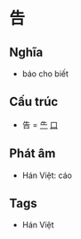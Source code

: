 # 告

## Nghĩa

* báo cho biết

## Cấu trúc
* 告 = [⺧](⺧.md) [口](口.md)

## Phát âm

* Hán Việt: cáo

## Tags
* Hán Việt

<script>window.HANZI_FIELD='告';</script>
